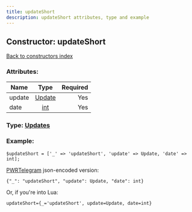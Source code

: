 ```yaml
---
title: updateShort
description: updateShort attributes, type and example
---
```

## Constructor: updateShort  
[Back to constructors index](index.md)



### Attributes:

| Name     |    Type       | Required |
|----------|:-------------:|---------:|
|update|[Update](../types/Update.md) | Yes|
|date|[int](../types/int.md) | Yes|



### Type: [Updates](../types/Updates.md)


### Example:

```
$updateShort = ['_' => 'updateShort', 'update' => Update, 'date' => int];
```  

[PWRTelegram](https://pwrtelegram.xyz) json-encoded version:

```
{"_": "updateShort", "update": Update, "date": int}
```


Or, if you're into Lua:  


```
updateShort={_='updateShort', update=Update, date=int}

```


